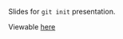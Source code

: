 Slides for `git init` presentation.

Viewable [here](https://danabananarama.github.io/presentation.html)
